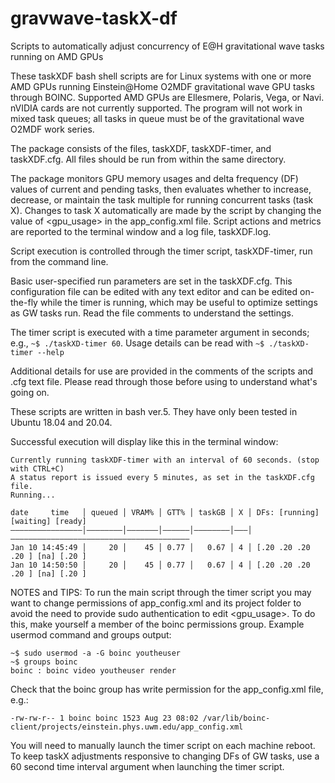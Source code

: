 # gravwave-taskX-df
Scripts to automatically adjust concurrency of E@H gravitational wave tasks running on AMD GPUs

These taskXDF bash shell scripts are for Linux systems with one or more AMD GPUs running Einstein@Home O2MDF gravitational wave GPU tasks through BOINC. Supported AMD GPUs are Ellesmere, Polaris, Vega, or Navi. nVIDIA cards are not currently supported. The program will not work in mixed task queues; all tasks in queue must be of the gravitational wave O2MDF work series.

The package consists of the files, taskXDF, taskXDF-timer, and taskXDF.cfg. All files should be run from within the same directory.

The package monitors GPU memory usages and delta frequency (DF) values of current and pending tasks, then evaluates whether to increase, decrease, or maintain the task multiple for running concurrent tasks (task X). Changes to task X automatically are made by the script by changing the value of <gpu_usage> in the app_config.xml file. Script actions and metrics are reported to the terminal window and a log file, taskXDF.log.

Script execution is controlled through the timer script, taskXDF-timer, run from the command line. 

Basic user-specified run parameters are set in the taskXDF.cfg. This configuration file can be edited with any text editor and can be edited on-the-fly while the timer is running, which may be useful to optimize settings as GW tasks run. Read the file comments to understand the settings.

The timer script is executed with a time parameter argument in seconds; e.g., `~$ ./taskXD-timer 60`. 
Usage details can be read with `~$ ./taskXD-timer --help`

Additional details for use are provided in the comments of the scripts and .cfg text file. Please read through those before using to understand what's going on. 

These scripts are written in bash ver.5. They have only been tested in Ubuntu 18.04 and 20.04.

Successful execution will display like this in the terminal window:
```
Currently running taskXDF-timer with an interval of 60 seconds. (stop with CTRL+C)
A status report is issued every 5 minutes, as set in the taskXDF.cfg file.
Running...

date     time   │ queued │ VRAM% │ GTT% │ taskGB │ X │ DFs: [running] [waiting] [ready]
————————————————│————————│———————│——————│————————│———│————————————————————————————————————————
Jan 10 14:45:49 │     20 │    45 │ 0.77 │   0.67 │ 4 │ [.20 .20 .20 .20 ] [na] [.20 ]
Jan 10 14:50:50 │     20 │    45 │ 0.77 │   0.67 │ 4 │ [.20 .20 .20 .20 ] [na] [.20 ]
```

NOTES and TIPS:
To run the main script through the timer script you may want to change permissions of app_config.xml and its project folder to avoid the need to provide sudo authentication to edit <gpu_usage>.
To do this, make yourself a member of the boinc permissions group. Example usermod command and groups output:
```
~$ sudo usermod -a -G boinc youtheuser
~$ groups boinc
boinc : boinc video youtheuser render
```
Check that the boinc group has write permission for the app_config.xml file, e.g.:

`-rw-rw-r-- 1 boinc boinc 1523 Aug 23 08:02 /var/lib/boinc-client/projects/einstein.phys.uwm.edu/app_config.xml`

You will need to manually launch the timer script on each machine reboot.
To keep taskX adjustments responsive to changing DFs of GW tasks, use a 60 second time interval argument when launching the timer script.



